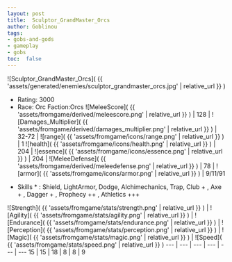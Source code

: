 ```yaml
---
layout: post
title:  Sculptor_GrandMaster_Orcs
author: Goblinou
tags:
- gobs-and-gods
- gameplay
- gobs
toc:  false
---
```


![Sculptor_GrandMaster_Orcs]( {{ 'assets/generated/enemies/sculptor_grandmaster_orcs.jpg' | relative_url }} )
- Rating: 3000
- Race: Orc  Faction:Orcs
![MeleeScore]( {{ 'assets/fromgame/derived/meleescore.png' | relative_url }} ) | 128 | ![Damages_Multiplier]( {{ 'assets/fromgame/derived/damages_multiplier.png' | relative_url }} ) | 32-72 | ![range]( {{ 'assets/fromgame/icons/range.png' | relative_url }} ) | 1
![health]( {{ 'assets/fromgame/icons/health.png' | relative_url }} ) | 204 | ![essence]( {{ 'assets/fromgame/icons/essence.png' | relative_url }} ) | 204 | ![MeleeDefense]( {{ 'assets/fromgame/derived/meleedefense.png' | relative_url }} ) | 78 | ![armor]( {{ 'assets/fromgame/icons/armor.png' | relative_url }} ) | 9/11/91
* Skills * : Shield, LightArmor, Dodge, Alchimechanics, Trap, Club + , Axe + , Dagger + , Prophecy ++ , Athletics +++ 

![Strength]( {{ 'assets/fromgame/stats/strength.png' | relative_url }} ) | ![Agility]( {{ 'assets/fromgame/stats/agility.png' | relative_url }} ) | ![Endurance]( {{ 'assets/fromgame/stats/endurance.png' | relative_url }} ) | ![Perception]( {{ 'assets/fromgame/stats/perception.png' | relative_url }} ) | ![Magic]( {{ 'assets/fromgame/stats/magic.png' | relative_url }} ) | ![Speed]( {{ 'assets/fromgame/stats/speed.png' | relative_url }} )
--- | --- | --- | --- | --- | ---
15 | 15 | 18 | 8 | 8 | 9
